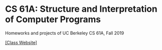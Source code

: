 # CS 61A: Structure and Interpretation of Computer Programs

Homeworks and projects of UC Berkeley CS 61A, Fall 2019

[[Class Website]](https://inst.eecs.berkeley.edu/~cs61a/fa19/)

